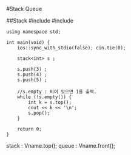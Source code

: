 #Stack Queue

##Stack
    #include <iostream>
    #include <stack>

    using namespace std; 

    int main(void) {
        ios::sync_with_stdio(false); cin.tie(0);

        stack<int> s ; 

        s.push(3) ; 
        s.push(4) ; 
        s.push(5) ; 

        //s.empty : 비어 있으면 1을 출력. 
        while (!s.empty()) { 
            int k = s.top(); 
            cout << k << '\n';
            s.pop(); 
        }

        return 0; 
    }

stack : Vname.top(); 
queue : Vname.front(); 
